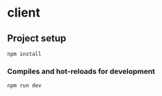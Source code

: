 # client

## Project setup
```
npm install
```

### Compiles and hot-reloads for development
```
npm run dev
```
